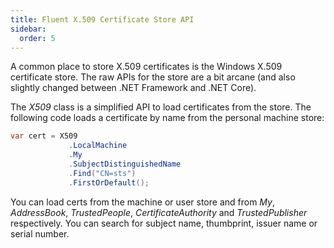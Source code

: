 ```yaml
---
title: Fluent X.509 Certificate Store API
sidebar:
  order: 5
---
```


A common place to store X.509 certificates is the Windows X.509
certificate store. The raw APIs for the store are a bit arcane (and also
slightly changed between .NET Framework and .NET Core).

The *X509* class is a simplified API to load certificates from the
store. The following code loads a certificate by name from the personal
machine store:

```csharp
var cert = X509
             .LocalMachine
             .My
             .SubjectDistinguishedName
             .Find("CN=sts")
             .FirstOrDefault();
```

You can load certs from the machine or user store and from *My*,
*AddressBook*, *TrustedPeople*, *CertificateAuthority* and
*TrustedPublisher* respectively. You can search for subject name,
thumbprint, issuer name or serial number.

